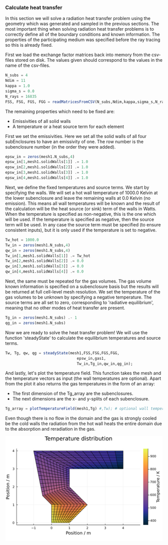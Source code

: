### Calculate heat transfer

In this section we will solve a radiation heat transfer problem using the geometry which was generated and sampled in the previous sections.
The most important thing when solving radiation heat transfer problems is to correctly define all of the boundary conditions and known information.
The properties of the participating medium was specified before the ray tracing so this is already fixed.

First we load the exchange factor matrices back into memory from the csv-files stored on disk.
The values given should correspond to the values in the name of the csv-files.

```julia
N_subs = 4
Ndim = 11
kappa = 1.0
sigma_s = 0.0
N_rays = 16835
FSS, FSG, FGS, FGG = readMatricesFromCSV(N_subs,Ndim,kappa,sigma_s,N_rays)
```

The remaining properties which need to be fixed are:

- Emissivities of all solid walls
- A temperature or a heat source term for each element

First we set the emissivities.
Here we set all the solid walls of all four subEnclosures to have an emissivity of one.
The row number is the subenclosure number (in the order they were added).

```julia
epsw_in = zeros(mesh1.N_subs,4)
epsw_in[1,mesh1.solidWalls[1]] .= 1.0
epsw_in[2,mesh1.solidWalls[2]] .= 1.0
epsw_in[3,mesh1.solidWalls[3]] .= 1.0
epsw_in[4,mesh1.solidWalls[4]] .= 1.0
```

Next, we define the fixed temperatures and source terms.
We start by specifying the walls.
We will set a hot wall temperature of 1000.0 Kelvin at the lower subenclosure and leave the remaining walls at 0.0 Kelvin (no emission).
This means all wall temperatures will be known and the result of the calculation will be the heat source (or sink) term of the walls in Watts.
When the temperature is specified as non-negative, this is the one which will be used.
If the temperature is specified as negative, then the source term will be used.
In any case the source term must be specified (to ensure consistent inputs), but it is only used if the temperature is set to negative.

```julia
Tw_hot = 1000.0
Tw_in = zeros(mesh1.N_subs,4)
qw_in = zeros(mesh1.N_subs,4)
Tw_in[1,mesh1.solidWalls[1]] .= Tw_hot
Tw_in[2,mesh1.solidWalls[2]] .= 0.0
qw_in[3,mesh1.solidWalls[3]] .= 0.0
qw_in[4,mesh1.solidWalls[4]] .= 0.0
```

Next, the same must be repeated for the gas volumes.
The gas volume known information is specified on a subenclosure basis but the results will be returned at full cell-level mesh resolution.
We set the temperature of the gas volumes to be unknown by specifying a negative temperature.
The source terms are all set to zero, corresponding to 'radiative equilibrium', meaning that no other modes of heat transfer are present.

```julia
Tg_in = zeros(mesh1.N_subs) .- 1
qg_in = zeros(mesh1.N_subs)
```

Now we are ready to solve the heat transfer problem!
We will use the function 'steadyState' to calculate the equilibrium temperatures and source terms.

```julia
Tw, Tg, qw, qg = steadyState(mesh1,FSS,FSG,FGS,FGG, 
                                epsw_in,gas1,
                                Tw_in,Tg_in,qw_in,qg_in);
```

And lastly, let's plot the temperature field.
This function takes the mesh and the temperature vectors as input (the wall temperatures are optional).
Apart from the plot it also returns the gas temperatures in the form of an array:
- The first dimension of the Tg_array are the subenclosures.
- The next dimensions are the x- and y-splits of each subenclosure.

```julia
Tg_array = plotTemperatureField(mesh1,Tg) #,Tw); # optional wall temperatures
```

Even though there is no flow in the domain and the gas is strongly cooled be the cold walls the radiation from the hot wall heats the entire domain due to the absorption and reradiation in the gas.

![plot](./fourSubsTemperatures.png)

